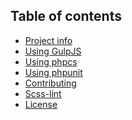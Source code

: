## Table of contents

- [Project info]()
- [Using GulpJS]()
- [Using phpcs]() 
- [Using phpunit]() 
- [Contributing]()
- [Scss-lint]()
- [License]()